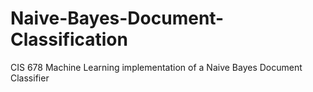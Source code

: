 # Naive-Bayes-Document-Classification
CIS 678 Machine Learning implementation of a Naive Bayes Document Classifier

